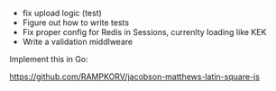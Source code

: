 - fix upload logic (test)
- Figure out how to write tests
- Fix proper config for Redis in Sessions, currenlty loading like KEK
- Write a validation middlweare

Implement this in Go:

https://github.com/RAMPKORV/jacobson-matthews-latin-square-js